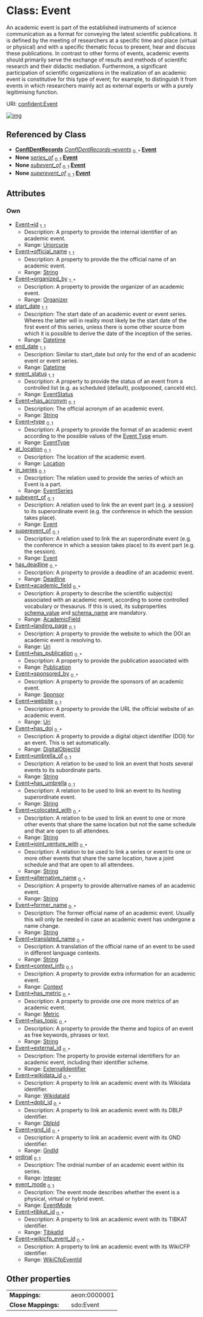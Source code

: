 
# Class: Event


An academic event is part of the established instruments of science communication as a format for conveying the latest scientific publications. It is defined by the meeting of researchers at a specific time and place (virtual or physical) and with a specific thematic focus to present, hear and discuss these publications. In contrast to other forms of events, academic events should primarily serve the exchange of results and methods of scientific research and their didactic mediation.  Furthermore, a significant participation of scientific organizations in the realization of an academic event is constitutive for this type of event; for example, to distinguish it from events in which researchers mainly act as external experts or with a purely legitimising function.

URI: [confident:Event](https://raw.githubusercontent.com/TIBHannover/ConfIDent_schema/main/src/linkml/confident_schema.yaml#Event)


[![img](https://yuml.me/diagram/nofunky;dir:TB/class/[WikidataId],[WikiCfpEventId],[TibkatId],[Sponsor],[Publication],[Organizer],[Metric],[Location],[GndId],[ExternalIdentifier],[EventSeries],[WikiCfpEventId]<wikicfp_event_id%200..*-++[Event&#124;id:uriorcurie;official_name:string;start_date:datetime;end_date:datetime;event_status:EventStatus;has_acronym:string%20%3F;type:EventType%20%3F;landing_page:uri%20%3F;website:uri%20%3F;umbrella_of:string%20%3F;has_umbrella:string%20%3F;colocated_with:string%20*;joint_venture_with:string%20*;alternative_name:string%20*;former_name:string%20*;translated_name:string%20*;has_topic:string%20*;ordinal:integer%20%3F;event_mode:EventMode%20%3F],[TibkatId]<tibkat_id%200..*-++[Event],[GndId]<gnd_id%200..*-++[Event],[DblpId]<dpbl_id%200..*-++[Event],[WikidataId]<wikidata_id%200..*-++[Event],[ExternalIdentifier]<external_id%200..*-++[Event],[Metric]<has_metric%200..*-++[Event],[Context]<context_info%200..1-++[Event],[DigitalObjectId]<has_doi%200..*-++[Event],[Sponsor]<sponsored_by%200..*-++[Event],[Publication]<has_publication%200..*-++[Event],[AcademicField]<academic_field%200..*-++[Event],[Deadline]<has_deadline%200..*-++[Event],[Event]<superevent_of%200..1-%20[Event],[Event]<subevent_of%200..1-%20[Event],[EventSeries]<in_series%200..1-%20[Event],[Location]<at_location%200..1-++[Event],[Organizer]<organized_by%201..*-++[Event],[ConfIDentRecords]++-%20events%200..*>[Event],[EventSeries]-%20series_of%200..1>[Event],[DigitalObjectId],[Deadline],[DblpId],[Context],[ConfIDentRecords],[AcademicField])](https://yuml.me/diagram/nofunky;dir:TB/class/[WikidataId],[WikiCfpEventId],[TibkatId],[Sponsor],[Publication],[Organizer],[Metric],[Location],[GndId],[ExternalIdentifier],[EventSeries],[WikiCfpEventId]<wikicfp_event_id%200..*-++[Event&#124;id:uriorcurie;official_name:string;start_date:datetime;end_date:datetime;event_status:EventStatus;has_acronym:string%20%3F;type:EventType%20%3F;landing_page:uri%20%3F;website:uri%20%3F;umbrella_of:string%20%3F;has_umbrella:string%20%3F;colocated_with:string%20*;joint_venture_with:string%20*;alternative_name:string%20*;former_name:string%20*;translated_name:string%20*;has_topic:string%20*;ordinal:integer%20%3F;event_mode:EventMode%20%3F],[TibkatId]<tibkat_id%200..*-++[Event],[GndId]<gnd_id%200..*-++[Event],[DblpId]<dpbl_id%200..*-++[Event],[WikidataId]<wikidata_id%200..*-++[Event],[ExternalIdentifier]<external_id%200..*-++[Event],[Metric]<has_metric%200..*-++[Event],[Context]<context_info%200..1-++[Event],[DigitalObjectId]<has_doi%200..*-++[Event],[Sponsor]<sponsored_by%200..*-++[Event],[Publication]<has_publication%200..*-++[Event],[AcademicField]<academic_field%200..*-++[Event],[Deadline]<has_deadline%200..*-++[Event],[Event]<superevent_of%200..1-%20[Event],[Event]<subevent_of%200..1-%20[Event],[EventSeries]<in_series%200..1-%20[Event],[Location]<at_location%200..1-++[Event],[Organizer]<organized_by%201..*-++[Event],[ConfIDentRecords]++-%20events%200..*>[Event],[EventSeries]-%20series_of%200..1>[Event],[DigitalObjectId],[Deadline],[DblpId],[Context],[ConfIDentRecords],[AcademicField])

## Referenced by Class

 *  **[ConfIDentRecords](ConfIDentRecords.md)** *[ConfIDentRecords➞events](confIDentRecords__events.md)*  <sub>0..\*</sub>  **[Event](Event.md)**
 *  **None** *[series_of](series_of.md)*  <sub>0..1</sub>  **[Event](Event.md)**
 *  **None** *[subevent_of](subevent_of.md)*  <sub>0..1</sub>  **[Event](Event.md)**
 *  **None** *[superevent_of](superevent_of.md)*  <sub>0..1</sub>  **[Event](Event.md)**

## Attributes


### Own

 * [Event➞id](Event_id.md)  <sub>1..1</sub>
     * Description: A property to provide the internal identifier of an academic event.
     * Range: [Uriorcurie](types/Uriorcurie.md)
 * [Event➞official_name](Event_official_name.md)  <sub>1..1</sub>
     * Description: A property to provide the the official name of an academic event.
     * Range: [String](types/String.md)
 * [Event➞organized_by](Event_organized_by.md)  <sub>1..\*</sub>
     * Description: A property to provide the organizer of an academic event.
     * Range: [Organizer](Organizer.md)
 * [start_date](start_date.md)  <sub>1..1</sub>
     * Description: The start date of an academic event or event series. Wheres the latter will in reality most likely be the start date of the first event of this series, unless there is some other source from which it is possible to derive the date of the inception of the series.
     * Range: [Datetime](types/Datetime.md)
 * [end_date](end_date.md)  <sub>1..1</sub>
     * Description: Similar to start_date but only for the end of an academic event or event series.
     * Range: [Datetime](types/Datetime.md)
 * [event_status](event_status.md)  <sub>1..1</sub>
     * Description: A property to provide the status of an event from a controlled list (e.g. as scheduled (default), postpooned, canceld etc).
     * Range: [EventStatus](EventStatus.md)
 * [Event➞has_acronym](Event_has_acronym.md)  <sub>0..1</sub>
     * Description: The official acronym of an academic event.
     * Range: [String](types/String.md)
 * [Event➞type](Event_type.md)  <sub>0..1</sub>
     * Description: A property to provide the format of an academic event according to the possible values of the [Event Type](EventType.md) enum.
     * Range: [EventType](EventType.md)
 * [at_location](at_location.md)  <sub>0..1</sub>
     * Description: The location of the academic event.
     * Range: [Location](Location.md)
 * [in_series](in_series.md)  <sub>0..1</sub>
     * Description: The relation used to provide the series of which an Event is a part.
     * Range: [EventSeries](EventSeries.md)
 * [subevent_of](subevent_of.md)  <sub>0..1</sub>
     * Description: A relation used to link the an event part (e.g. a session) to its superordinate event (e.g. the conference in which the session takes place).
     * Range: [Event](Event.md)
 * [superevent_of](superevent_of.md)  <sub>0..1</sub>
     * Description: A relation used to link the an superordinate event (e.g. the conference in which a session takes place) to its event part (e.g. the session).
     * Range: [Event](Event.md)
 * [has_deadline](has_deadline.md)  <sub>0..\*</sub>
     * Description: A property to provide a deadline of an academic event.
     * Range: [Deadline](Deadline.md)
 * [Event➞academic_field](Event_academic_field.md)  <sub>0..\*</sub>
     * Description: A property to describe the scientific subject(s) associated with an academic event, according to some controlled vocabulary or thesaurus. If this is used, its subproperties [schema_value](schema_value.md) and [schema_name](schema_name.md) are mandatory.
     * Range: [AcademicField](AcademicField.md)
 * [Event➞landing_page](Event_landing_page.md)  <sub>0..1</sub>
     * Description: A property to provide the website to which the DOI an academic event is resolving to.
     * Range: [Uri](types/Uri.md)
 * [Event➞has_publication](Event_has_publication.md)  <sub>0..\*</sub>
     * Description: A property to provide the publication associated with
     * Range: [Publication](Publication.md)
 * [Event➞sponsored_by](Event_sponsored_by.md)  <sub>0..\*</sub>
     * Description: A property to provide the sponsors of an academic event.
     * Range: [Sponsor](Sponsor.md)
 * [Event➞website](Event_website.md)  <sub>0..1</sub>
     * Description: A property to provide the URL the official website of an academic event.
     * Range: [Uri](types/Uri.md)
 * [Event➞has_doi](Event_has_doi.md)  <sub>0..\*</sub>
     * Description: A property to provide a digital object identifier (DOI) for an event. This is set automatically.
     * Range: [DigitalObjectId](DigitalObjectId.md)
 * [Event➞umbrella_of](Event_umbrella_of.md)  <sub>0..1</sub>
     * Description: A relation to be used to link an event that hosts several events to its subordinate parts.
     * Range: [String](types/String.md)
 * [Event➞has_umbrella](Event_has_umbrella.md)  <sub>0..1</sub>
     * Description: A relation to be used to link an event to its hosting superordinate event.
     * Range: [String](types/String.md)
 * [Event➞colocated_with](Event_colocated_with.md)  <sub>0..\*</sub>
     * Description: A relation to be used to link an event to one or more other events that share the same location but not the same schedule and that are open to all attendees.
     * Range: [String](types/String.md)
 * [Event➞joint_venture_with](Event_joint_venture_with.md)  <sub>0..\*</sub>
     * Description: A relation to be used to link a series or event to one or more other events that share the same location, have a joint schedule and that are open to all attendees.
     * Range: [String](types/String.md)
 * [Event➞alternative_name](Event_alternative_name.md)  <sub>0..\*</sub>
     * Description: A property to provide alternative names of an academic event.
     * Range: [String](types/String.md)
 * [Event➞former_name](Event_former_name.md)  <sub>0..\*</sub>
     * Description: The former official name of an academic event. Usually this will only be needed in case an academic event has undergone a name change.
     * Range: [String](types/String.md)
 * [Event➞translated_name](Event_translated_name.md)  <sub>0..\*</sub>
     * Description: A translation of the official name of an event to be used in different language contexts.
     * Range: [String](types/String.md)
 * [Event➞context_info](Event_context_info.md)  <sub>0..1</sub>
     * Description: A property to provide extra information for an academic event.
     * Range: [Context](Context.md)
 * [Event➞has_metric](Event_has_metric.md)  <sub>0..\*</sub>
     * Description: A property to provide one ore more metrics of an academic event.
     * Range: [Metric](Metric.md)
 * [Event➞has_topic](Event_has_topic.md)  <sub>0..\*</sub>
     * Description: A property to provide the theme and topics of an event as free keywords, phrases or text.
     * Range: [String](types/String.md)
 * [Event➞external_id](Event_external_id.md)  <sub>0..\*</sub>
     * Description: The property to provide external identifiers for an academic event, including their identifier scheme.
     * Range: [ExternalIdentifier](ExternalIdentifier.md)
 * [Event➞wikidata_id](Event_wikidata_id.md)  <sub>0..\*</sub>
     * Description: A property to link an academic event with its Wikidata identifier.
     * Range: [WikidataId](WikidataId.md)
 * [Event➞dpbl_id](Event_dpbl_id.md)  <sub>0..\*</sub>
     * Description: A property to link an academic event with its DBLP identifier.
     * Range: [DblpId](DblpId.md)
 * [Event➞gnd_id](Event_gnd_id.md)  <sub>0..\*</sub>
     * Description: A property to link an academic event with its GND identifier.
     * Range: [GndId](GndId.md)
 * [ordinal](ordinal.md)  <sub>0..1</sub>
     * Description: The ordnial number of an academic event within its series.
     * Range: [Integer](types/Integer.md)
 * [event_mode](event_mode.md)  <sub>0..1</sub>
     * Description: The event mode describes whether the event is a physical, virtual or hybrid event.
     * Range: [EventMode](EventMode.md)
 * [Event➞tibkat_id](Event_tibkat_id.md)  <sub>0..\*</sub>
     * Description: A property to link an academic event with its TIBKAT identifier.
     * Range: [TibkatId](TibkatId.md)
 * [Event➞wikicfp_event_id](Event_wikicfp_event_id.md)  <sub>0..\*</sub>
     * Description: A property to link an academic event with its WikiCFP identifier.
     * Range: [WikiCfpEventId](WikiCfpEventId.md)

## Other properties

|  |  |  |
| --- | --- | --- |
| **Mappings:** | | aeon:0000001 |
| **Close Mappings:** | | sdo:Event |

